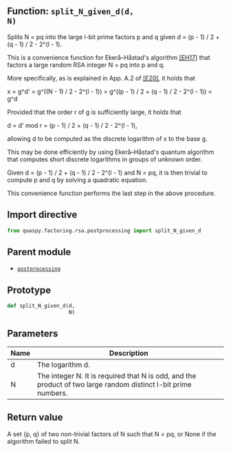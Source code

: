 ## Function: <code>split\_N\_given\_d(d, N)</code>
Splits N = pq into the large l-bit prime factors p and q given d = (p - 1) / 2 + (q - 1) / 2 - 2^(l - 1).

This is a convenience function for Ekerå–Håstad's algorithm [[EH17]](https://doi.org/10.1007/978-3-319-59879-6_20) that factors a large random RSA integer N = pq into p and q.

More specifically, as is explained in App. A.2 of [[E20]](https://doi.org/10.1007/s10623-020-00783-2), it holds that

x = g^d' = g^((N - 1) / 2 - 2^(l - 1)) = g^((p - 1) / 2 + (q - 1) / 2 - 2^(l - 1)) = g^d

Provided that the order r of g is sufficiently large, it holds that

d = d' mod r = (p - 1) / 2 + (q - 1) / 2 - 2^(l - 1),

allowing d to be computed as the discrete logarithm of x to the base g.

This may be done efficiently by using Ekerå–Håstad's quantum algorithm that computes short discrete logarithms in groups of unknown order.

Given d = (p - 1) / 2 + (q - 1) / 2 - 2^(l - 1) and N = pq, it is then trivial to compute p and q by solving a quadratic equation.

This convenience function performs the last step in the above procedure.

## Import directive
```python
from quaspy.factoring.rsa.postprocessing import split_N_given_d
```

## Parent module
- [<code>postprocessing</code>](README.md)

## Prototype
```python
def split_N_given_d(d,
                    N)
```

## Parameters
| <b>Name</b> | <b>Description</b> |
| ----------- | ------------------ |
| d | The logarithm d. |
| N | The integer N. It is required that N is odd, and the product of two large random distinct l-bit prime numbers. |

## Return value
A set {p, q} of two non-trivial factors of N such that N = pq, or None if the algorithm failed to split N.

